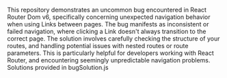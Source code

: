 This repository demonstrates an uncommon bug encountered in React Router Dom v6, specifically concerning unexpected navigation behavior when using Links between pages. The bug manifests as inconsistent or failed navigation, where clicking a Link doesn't always transition to the correct page.  The solution involves carefully checking the structure of your routes, and handling potential issues with nested routes or route parameters. This is particularly helpful for developers working with React Router, and encountering seemingly unpredictable navigation problems. Solutions provided in bugSolution.js